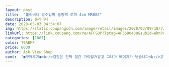```yaml
---
layout: post 
title:  "홀리버니 방수갑피 슬링백 로퍼 4cm MR082" 
description: 홀리버니  ..
date: 2020-05-03 04:54:07 
img: https://static.coupangcdn.com/image/retail/images/2020/03/09/18/7/9aa633a6-37ac-45c3-a3e9-fe52ee4c3f49.jpg 
linkUrl: https://link.coupang.com/re/AFFSDP?lptag=AF3600438&subid=ahnPublicAsk&pageKey=1349224178&itemId=2377172134&vendorItemId=70372736498&traceid=V0-113-e65eafa7e19d58b4 
categories: [1007] 
color: 79ABFF 
price: 8030 
author: Ask View Shop 
cont:  "●구매후기●<br/>검정은 진짜 절간 가야할거같고 그나마 베이지가 낫습니다<br/>고무신 샀다 생각합니다<br/>다자인도 예쁘고 앞코가나와 발이 커보일줄 알았는데 전혀 커보이지 않습니다.<br/><br/>맨발에 신으면 절임메뉴 생각날정도로 스멜이 휴<br/>부드럽고 색상도 무난하며 착용감도 편안하고 좋아요<br/>오래 신어도 불편하지 않고 잘 신고 있습니다.<br/><br/>왠 고무신인가 했는데 생각보다 편해요<br/>정사이즈로 봄부터 초가을까지 신기에 좋습니다.<br/><br/>" 
---
```

